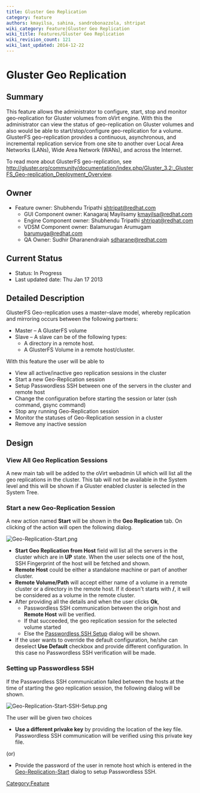 ```yaml
---
title: Gluster Geo Replication
category: feature
authors: kmayilsa, sahina, sandrobonazzola, shtripat
wiki_category: Feature|Gluster Geo Replication
wiki_title: Features/Gluster Geo Replication
wiki_revision_count: 121
wiki_last_updated: 2014-12-22
---
```


# Gluster Geo Replication

## Summary

This feature allows the administrator to configure, start, stop and monitor geo-replication for Gluster volumes from oVirt engine. With this the administrator can view the status of geo-replication on Gluster volumes and also would be able to start/stop/configure geo-replication for a volume. GlusterFS geo-replication provides a continuous, asynchronous, and incremental replication service from one site to another over Local Area Networks (LANs), Wide Area Network (WANs), and across the Internet.

To read more about GlusterFS geo-replication, see <http://gluster.org/community/documentation/index.php/Gluster_3.2:_GlusterFS_Geo-replication_Deployment_Overview>.

## Owner

*   Feature owner: Shubhendu Tripathi <shtripat@redhat.com>
    -   GUI Component owner: Kanagaraj Mayilsamy <kmayilsa@redhat.com>
    -   Engine Component owner: Shubhendu Tripathi <shtripat@redhat.com>
    -   VDSM Component owner: Balamurugan Arumugam <barumuga@redhat.com>
    -   QA Owner: Sudhir Dharanendraiah <sdharane@redhat.com>

## Current Status

*   Status: In Progress
*   Last updated date: Thu Jan 17 2013

## Detailed Description

GlusterFS Geo-replication uses a master–slave model, whereby replication and mirroring occurs between the following partners:

*   Master – A GlusterFS volume
*   Slave – A slave can be of the following types:
    -   A directory in a remote host.
    -   A GlusterFS Volume in a remote host/cluster.

With this feature the user will be able to

*   View all active/inactive geo replication sessions in the cluster
*   Start a new Geo-Replication session
*   Setup Passwordless SSH between one of the servers in the cluster and remote host
*   Change the configuration before starting the session or later (ssh command, gsync command)
*   Stop any running Geo-Replication session
*   Monitor the statuses of Geo-Replication session in a cluster
*   Remove any inactive session

## Design

### View All Geo Replication Sessions

A new main tab will be added to the oVirt webadmin UI which will list all the geo replications in the cluster. This tab will not be available in the System level and this will be shown if a Gluster enabled cluster is selected in the System Tree.

### Start a new Geo-Replication Session

A new action named **Start** will be shown in the **Geo Replication** tab. On clicking of the action will open the following dialog.

![](Geo-Replication-Start.png "Geo-Replication-Start.png")

*   **Start Geo Replication from Host** field will list all the servers in the cluster which are in **UP** state. When the user selects one of the host, SSH Fingerprint of the host will be fetched and shown.
*   **Remote Host** could be either a standalone machine or part of another cluster.
*   **Remote Volume/Path** will accept either name of a volume in a remote cluster or a directory in the remote host. If it doesn't starts with **/**, it will be considered as a volume in the remote cluster.
*   After providing all the details and when the user clicks **Ok**,
    -   Passwordless SSH communication between the origin host and **Remote Host** will be verified.
    -   If that succeeded, the geo replication session for the selected volume started
    -   Else the [Passwordless SSH Setup](:File:Geo-Replication-Start-SSH-Setup[.png) dialog will be shown.
*   If the user wants to override the default configuration, he/she can deselect **Use Default** checkbox and provide different configuration. In this case no Passwordless SSH verification will be made.

### Setting up Passwordless SSH

If the Passwordless SSH communication failed between the hosts at the time of starting the geo replication session, the following dialog will be shown.

![](Geo-Replication-Start-SSH-Setup.png "Geo-Replication-Start-SSH-Setup.png")

The user will be given two choices

*   **Use a different privake key** by providing the location of the key file. Passwordless SSH communication will be verified using this private key file.

(or)

*   Provide the password of the user in remote host which is entered in the [Geo-Replication-Start](:File:Geo-Replication-Start.png) dialog to setup Passwordless SSH.

<Category:Feature>
